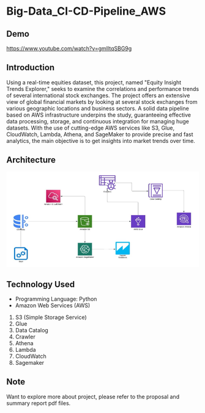 # Big-Data_CI-CD-Pipeline_AWS

## Demo
https://www.youtube.com/watch?v=gmIltqSBG9g

## Introduction
Using a real-time equities dataset, this project, named "Equity Insight Trends Explorer," seeks to examine the correlations and performance trends of several international stock exchanges. The project offers an extensive view of global financial markets by looking at several stock exchanges from various geographic locations and business sectors. A solid data pipeline based on AWS infrastructure underpins the study, guaranteeing effective data processing, storage, and continuous integration for managing huge datasets. With the use of cutting-edge AWS services like S3, Glue, CloudWatch, Lambda, Athena, and SageMaker to provide precise and fast analytics, the main objective is to get insights into market trends over time.

## Architecture
![Flowchart Image](architecture.jpg)

## Technology Used
- Programming Language: Python
- Amazon Web Services (AWS)

1. S3 (Simple Storage Service)
2. Glue
3. Data Catalog
4. Crawler
5. Athena
6. Lambda
7. CloudWatch
8. Sagemaker

## Note
Want to explore more about project, please refer to the proposal and summary report pdf files.




